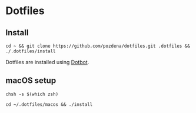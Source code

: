 # Dotfiles

## Install

`cd ~ && git clone https://github.com/pozdena/dotfiles.git .dotfiles && ./.dotfiles/install`

Dotfiles are installed using [Dotbot](https://github.com/anishathalye/dotbot).

## macOS setup

`chsh -s $(which zsh)`

`cd ~/.dotfiles/macos && ./install`
